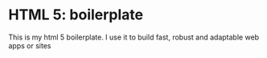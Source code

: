# HTML 5: boilerplate
This is my html 5 boilerplate. I use it to build fast, robust and adaptable web apps or sites
